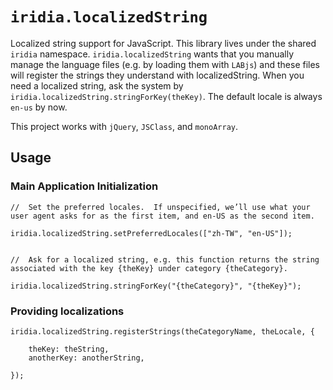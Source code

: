 #	`iridia.localizedString`

Localized string support for JavaScript.  This library lives under the shared `iridia` namespace.  `iridia.localizedString` wants that you manually manage the language files (e.g. by loading them with `LABjs`) and these files will register the strings they understand with localizedString.  When you need a localized string, ask the system by `iridia.localizedString.stringForKey(theKey)`.  The default locale is always `en-us` by now.

This project works with `jQuery`, `JSClass`, and `monoArray`.





##	Usage





###	Main Application Initialization

	//	Set the preferred locales.  If unspecified, we’ll use what your user agent asks for as the first item, and en-US as the second item.

	iridia.localizedString.setPreferredLocales(["zh-TW", "en-US"]);
	
	
	//	Ask for a localized string, e.g. this function returns the string associated with the key {theKey} under category {theCategory}.

	iridia.localizedString.stringForKey("{theCategory}", "{theKey}");





###	Providing localizations

	iridia.localizedString.registerStrings(theCategoryName, theLocale, {
	
		theKey: theString,
		anotherKey: anotherString,
	
	});
	
	
	
	
	